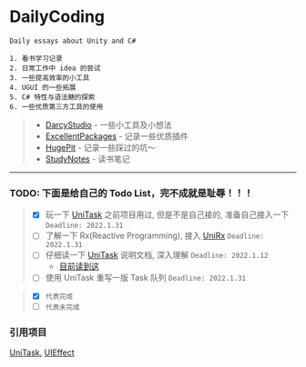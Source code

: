 <!--
 * @Descripttion: 
 * @version: 0.0.0
 * @Author: Darcy
 * @Date: 2021-06-14 22:08:08
 * @LastEditTime: 2021-06-14 22:19:00
-->

# DailyCoding

    Daily essays about Unity and C#
    
    1. 看书学习记录
    2. 日常工作中 idea 的尝试
    3. 一些提高效率的小工具
    4. UGUI 的一些拓展
    5. C# 特性与语法糖的探索
    6. 一些优质第三方工具的使用

> - [DarcyStudio] - 一些小工具及小想法
> - [ExcellentPackages] - 记录一些优质插件
> - [HugePit] - 记录一些踩过的坑～
> - [StudyNotes] - 读书笔记

[DarcyStudio]: /Assets/Scripts/DarcyStudio

[ExcellentPackages]: /Assets/ExcellentPackages

[HugePit]: /Assets/HugePit

[StudyNotes]: /Assets/StudyNotes

---

### TODO: 下面是给自己的 Todo List，完不成就是耻辱！！！

> - [x] 玩一下 [UniTask](https://github.com/Cysharp/UniTask) 之前项目用过, 但是不是自己接的, 准备自己接入一下 `Deadline: 2022.1.31`
> - [ ] 了解一下 Rx(Reactive Programming), 接入 [UniRx](https://github.com/neuecc/UniRx) `Deadline: 2022.1.31`
> - [ ] 仔细读一下 [UniTask](https://github.com/Cysharp/UniTask) 说明文档, 深入理解 `Deadline: 2022.1.12`
>   - [目前读到这](https://github.com/Cysharp/UniTask#channel)
> - [ ] 使用 UniTask 重写一版 Task 队列 `Deadline: 2022.1.31`

> - [x] `代表完成`
> - [ ] `代表未完成`

### 引用项目

[UniTask](https://github.com/Cysharp/UniTask), [UIEffect](https://github.com/mob-sakai/UIEffect)
